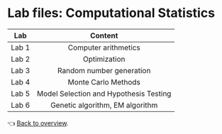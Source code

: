 # Lab files: Computational Statistics

|Lab|Content|
|:---:|:---:|
|Lab 1| Computer arithmetics|
|Lab 2| Optimization|
|Lab 3| Random number generation|
|Lab 4| Monte Carlo Methods|
|Lab 5| Model Selection and Hypothesis Testing|
|Lab 6| Genetic algorithm, EM algorithm|

:point_left: [Back to overview](https://github.com/lennartsc/MSc-Statistics-and-Machine-Learning#overview).